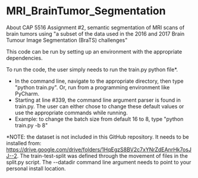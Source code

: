 # MRI_BrainTumor_Segmentation
About CAP 5516 Assignment #2, semantic segmentation of MRI scans of brain tumors using "a subset of the data used in the 2016 and 2017 Brain Tumour Image Segmentation (BraTS) challenges"

This code can be run by setting up an environment with the appropriate dependencies.

To run the code, the user simply needs to run the train.py python file*.

- In the command line, navigate to the appropriate directory, then type "python train.py". Or, run from a programming environment like PyCharm.
- Starting at line #339, the command line argument parser is found in train.py. The user can either chose to change these default values or use the appropriate commands while running.
- Example: to change the batch size from default 16 to 8, type "python train.py -b 8"


*NOTE: the dataset is not included in this GitHub repository. It needs to be installed from: https://drive.google.com/drive/folders/1HqEgzS8BV2c7xYNrZdEAnrHk7osJJ--2. The train-test-split was defined through the movement of files in the split.py script. The --datadir command line argument needs to point to your personal install location.
